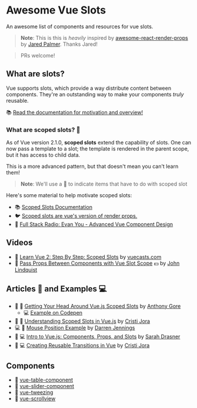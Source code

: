 # Awesome Vue Slots

An awesome list of components and resources for vue slots.

> **Note**: This is this is _heavily_ inspired by [awesome-react-render-props](https://github.com/jaredpalmer/awesome-react-render-props)
> by [Jared Palmer](https://twitter.com/jaredpalmer). Thanks Jared!

> PRs welcome!

## What are slots?

Vue supports slots, which provide a way distribute content between components. They're an outstanding way to make your components _truly_ reusable.

:books: [Read the documentation for motivation and overview!](https://vuejs.org/v2/guide/components.html#Content-Distribution-with-Slots)

### What are scoped slots? :microscope:

As of Vue version 2.1.0, **scoped slots** extend the capability of slots. One can now pass a template to a slot; the template is rendered in the parent scope, but it has access to child data.

This is a more advanced pattern, but that doesn't mean you can't learn them!

> **Note**: We'll use a :microscope: to indicate items that have to do with scoped slot

Here's some material to help motivate scoped slots:

* :books: [Scoped Slots Documentation](https://vuejs.org/v2/guide/components.html#Scoped-Slots)
* :bird: [Scoped slots are vue's version of render props.](https://twitter.com/kentcdodds/status/951173960913379328)
* :microphone: [Full Stack Radio: Evan You - Advanced Vue Component Design](http://www.fullstackradio.com/81)

## Videos

* :microscope: [Learn Vue 2: Step By Step: Scoped Slots](https://laracasts.com/series/learn-vue-2-step-by-step/episodes/33) by [vuecasts.com](https://laracasts.com/series/learn-vue-2-step-by-step)
* :microscope: [Pass Props Between Components with Vue Slot Scope](https://egghead.io/lessons/vue-js-pass-props-between-components-with-vue-slot-scope) :dollar: by [John Lindquist](https://twitter.com/johnlindquist)

## Articles :blue_book: and Examples :computer:

* :blue_book: :microscope: [Getting Your Head Around Vue.js Scoped Slots](https://vuejsdevelopers.com/2017/10/02/vue-js-scoped-slots/) by [Anthony Gore](https://twitter.com/anthonygore?lang=en)
  * :computer: [Example on Codepen](https://codepen.io/anthonygore/pen/zExPZX?q=scoped+slot&limit=all&type=type-pens)
* :blue_book: :microscope: [Understanding Scoped Slots in Vue.js](https://medium.com/corebuild-software/understanding-scoped-slots-in-vue-js-db5315a42391) by [Cristi Jora](https://twitter.com/jora_cristi)
* :computer: :microscope: [Mouse Position Example](https://codesandbox.io/s/5vxn0nzj0l) by [Darren Jennings](https://twitter.com/darrenjennings/)
* :blue_book: :computer: [Intro to Vue.js: Components, Props, and Slots](https://css-tricks.com/intro-to-vue-2-components-props-slots/) by [Sarah Drasner](https://twitter.com/sarah_edo)
* :blue_book: :computer: [Creating Reusable Transitions in Vue](https://vuejsdevelopers.com/2018/02/26/vue-js-reusable-transitions/?jsdojo_id=revue_rtv&utm_campaign=Revue%20newsletter&utm_medium=Newsletter&utm_source=Vue.js%20Developers) by [Cristi Jora](https://twitter.com/jora_cristi)

## Components

* :microscope: [vue-table-component](https://github.com/spatie/vue-table-component#formatting_values)
* :microscope: [vue-slider-component](https://github.com/NightCatSama/vue-slider-component)
* :microscope: [vue-tweezing](https://github.com/posva/vue-tweezing)
* :microscope: [vue-scrollview](https://chrishurlburt.gitbooks.io/vue-scrollview/content/)
